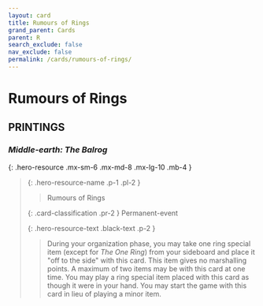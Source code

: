 ```yaml
---
layout: card
title: Rumours of Rings
grand_parent: Cards
parent: R
search_exclude: false
nav_exclude: false
permalink: /cards/rumours-of-rings/
---
```


# Rumours of Rings


## PRINTINGS


### _Middle-earth: The Balrog_

{: .hero-resource .mx-sm-6 .mx-md-8 .mx-lg-10 .mb-4 }
> {: .hero-resource-name .p-1 .pl-2 }
> > <div class="card-mp"></div>
> > <div class="card-name">Rumours of Rings</div>
>
> {: .card-classification .pr-2 }
> Permanent-event
>
> {: .hero-resource-text .black-text .p-2 }
> > During your organization phase, you may take one ring special item (except for _The One Ring_) from your sideboard and place it "off to the side" with this card. This item gives no marshalling points. A maximum of two items may be with this card at one time. You may play a ring special item placed with this card as though it were in your hand. You may start the game with this card in lieu of playing a minor item.  
> 
